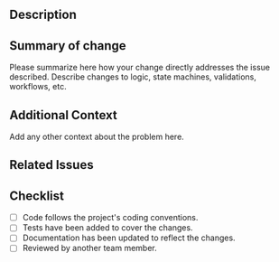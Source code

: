 ## Description
<!--- Provide a detailed description of the changes in this pull request -->

## Summary of change
Please summarize here how your change directly addresses the issue described. Describe changes to logic, state machines, validations, workflows, etc.
 
## Additional Context
Add any other context about the problem here.

## Related Issues

<!--- Mention any related issues or pull requests -->

## Checklist

<!-- Mark the completed tasks with [x]: -->

- [ ] Code follows the project's coding conventions.
- [ ] Tests have been added to cover the changes.
- [ ] Documentation has been updated to reflect the changes.
- [ ] Reviewed by another team member.
